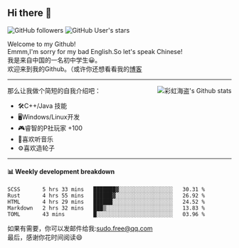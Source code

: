 ## Hi there 👋

![GitHub followers](https://img.shields.io/github/followers/chhdao?style=social)
![GitHub User's stars](https://img.shields.io/github/stars/chhdao?style=social)

Welcome to my Github!  
Emmm,I'm sorry for my bad English.So let's speak Chinese!  
我是来自中国的一名初中学生😀。  
欢迎来到我的Github。（或许你还想看看我的[博客](https://blog.kawayi.moe/)
<hr>

<div align="right"><img alt="彩虹海盗's Github stats" align="right" src="https://github-readme-stats.vercel.app/api?username=chhdao"/></div>

那么让我做个简短的自我介绍吧：  
+ 🛠️C++/Java 技能  
+ 🖥️Windows/Linux开发  
+ 🎮睿智的P社玩家 +100  
+ 🎵喜欢听音乐  
+ ⚙️喜欢造轮子
<hr>

#### 📊 Weekly development breakdown
<!--START_SECTION:waka-->
```text
SCSS       5 hrs 33 mins   ███████▓░░░░░░░░░░░░░░░░░   30.31 % 
Rust       4 hrs 55 mins   ██████▓░░░░░░░░░░░░░░░░░░   26.92 % 
HTML       4 hrs 29 mins   ██████░░░░░░░░░░░░░░░░░░░   24.52 % 
Markdown   2 hrs 32 mins   ███▒░░░░░░░░░░░░░░░░░░░░░   13.83 % 
TOML       43 mins         █░░░░░░░░░░░░░░░░░░░░░░░░   03.96 % 
```
<!--END_SECTION:waka-->

如果有需要，你可以发邮件给我:sudo.free@qq.com  
最后，感谢你花时间阅读😄

